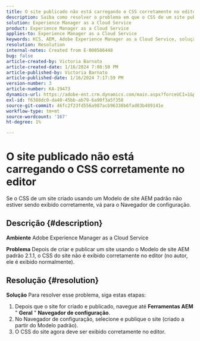 ```yaml
---
title: O site publicado não está carregando o CSS corretamente no editor
description: Saiba como resolver o problema em que o CSS de um site publicado não está carregando corretamente.
solution: Experience Manager as a Cloud Service
product: Experience Manager as a Cloud Service
applies-to: Experience Manager as a Cloud Service
keywords: KCS, AEM, Adobe Experience Manager as a Cloud Service, solução de problemas, site publicado, não carregar CSS, editor
resolution: Resolution
internal-notes: Created from E-000586448
bug: false
article-created-by: Victoria Barnato
article-created-date: 1/16/2024 7:08:50 PM
article-published-by: Victoria Barnato
article-published-date: 1/16/2024 7:17:59 PM
version-number: 3
article-number: KA-19473
dynamics-url: https://adobe-ent.crm.dynamics.com/main.aspx?forceUCI=1&pagetype=entityrecord&etn=knowledgearticle&id=114ceba7-a2b4-ee11-a569-6045bd006704
exl-id: f6388dc0-da40-45bb-ab79-6a90f3a5f358
source-git-commit: 46fc2f23fd556a987acb96338b6fad03b489141e
workflow-type: tm+mt
source-wordcount: '167'
ht-degree: 1%

---
```


# O site publicado não está carregando o CSS corretamente no editor


Se o CSS de um site criado usando um Modelo de site AEM padrão não estiver sendo exibido corretamente, vá para o Navegador de configuração.

## Descrição {#description}


<b>Ambiente</b>
Adobe Experience Manager as a Cloud Service

<b>Problema</b>
Depois de criar e publicar um site usando o Modelo de site AEM padrão 2.1.1, o CSS do site não é exibido corretamente no editor (no autor, ele é exibido normalmente).


## Resolução {#resolution}


<b>Solução</b>
Para resolver esse problema, siga estas etapas:

1. Depois que o site for criado e publicado, navegue até <b>Ferramentas AEM</b> &quot; <b>Geral</b> &quot; <b>Navegador de configuração</b>.
2. No Navegador de configuração, selecione e publique o site (criado a partir do Modelo padrão).
3. O CSS do site agora deve ser exibido corretamente no editor.
